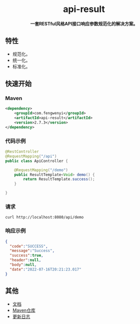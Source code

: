 <h1 align="center">
    api-result
</h1>

<p align="center">
	<strong>一套RESTful风格API接口响应参数规范化的解决方案。</strong>
</p>


## 特性

- 规范化。
- 统一化。
- 标准化。


## 快速开始

### Maven

```xml
<dependency>
    <groupId>com.fengwenyi</groupId>
    <artifactId>api-result</artifactId>
    <version>2.7.3</version>
</dependency>
```

### 代码示例

```java
@RestController
@RequestMapping("/api")
public class ApiController {

    @RequestMapping("/demo")
    public ResultTemplate<Void> demo() {
        return ResultTemplate.success();
    }

}
```

### 请求

```shell
curl http://localhost:8080/api/demo
```

### 响应示例
```json
{
  "code":"SUCCESS",
  "message":"Success",
  "success":true,
  "header":null, 
  "body":null, 
  "date":"2022-07-16T20:21:23.017"
}
```

## 其他

- [文档](https://www.yuque.com/fengwenyi/api-result)
- [Maven仓库](https://mvnrepository.com/artifact/com.fengwenyi/api-result) 
- [更新日志](LOG.md) 

